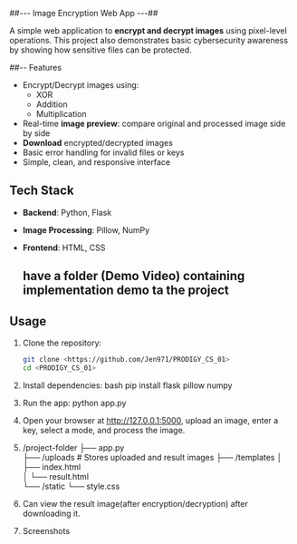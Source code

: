 ##--- Image Encryption Web App  ---##

A simple web application to **encrypt and decrypt images** using pixel-level operations. This project also demonstrates basic cybersecurity awareness by showing how sensitive files can be protected.

##-- Features

- Encrypt/Decrypt images using:
  - XOR
  - Addition
  - Multiplication
- Real-time **image preview**: compare original and processed image side by side
- **Download** encrypted/decrypted images
- Basic error handling for invalid files or keys
- Simple, clean, and responsive interface

## Tech Stack

- **Backend**: Python, Flask
- **Image Processing**: Pillow, NumPy
- **Frontend**: HTML, CSS

  ## have a folder (Demo Video) containing implementation demo ta the project ##

## Usage

1. Clone the repository:
   ```bash
   git clone <https://github.com/Jen971/PRODIGY_CS_01>
   cd <PRODIGY_CS_01>
2. Install dependencies:
bash
pip install flask pillow numpy

3. Run the app:
   python app.py

4. Open your browser at http://127.0.0.1:5000, upload an image, enter a key, select a mode, and process the image.


5. /project-folder
├── app.py            
├── /uploads            # Stores uploaded and result images
├── /templates
│   ├── index.html     
│   └── result.html     
└── /static
    └── style.css  
6. Can view the result image(after encryption/decryption) after downloading it.
7. Screenshots

